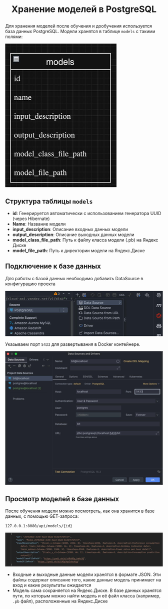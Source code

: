 # <p style="text-align:center;">**Хранение моделей в PostgreSQL**</p>

Для хранения моделей после обучения и дообучения используется база данных PostgreSQL. Модели хранятся в таблице `models` с такими полями:

![img1.png](imgReadme2/img1.jpg)

## Структура таблицы `models`

- **id**: Генерируется автоматически с использованием генератора UUID (через Hibernate)
- **Name**: Название модели
- **input_description**: Описание входных данных модели
- **output_description**: Описание выходных данных модели
- **model_class_file_path**: Путь к файлу класса модели (.pb) на Яндекс Диске
- **model_file_path**: Путь к директории модели на Яндекс.Диске

## Подключение к базе данных

Для работы с базой данных необходимо добавить DataSource в конфигурацию проекта

![img2.png](imgReadme2/img2.jpg)

Указываем порт `5433` для развертывания в Docker контейнере.

![img3.png](imgReadme2/img3.jpg)

## Просмотр моделей в базе данных

После обучения модели можно посмотреть, как она хранится в базе данных, с помощью GET-запроса:

```
127.0.0.1:8080/api/models/{id}
```

![img4.png](imgReadme2/img4.jpg)

- Входные и выходные данные модели хранятся в формате JSON. Эти файлы содержат описание того, какие данные модель принимает на вход и какие результаты ожидаются
- Модель сама сохраняется на Яндекс.Диске. В базе данных хранятся пути, по которым можно найти модель и её файл класса (например, `.pb` файл), расположенные на Яндекс.Диске
